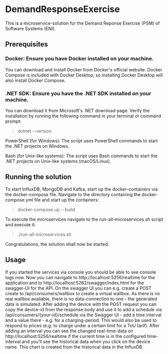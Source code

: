 # DemandResponseExercise

This is a microservice-solution for the Demand Reponse Exercise (PSM) of Software Systems (ENI).

## Prerequisites

### Docker: Ensure you have Docker installed on your machine.

You can download and install Docker from Docker's official website.
Docker Compose is included with Docker Desktop, so installing Docker Desktop will also install Docker Compose.

### .NET SDK: Ensure you have the .NET SDK installed on your machine.

You can download it from Microsoft's .NET download page.
Verify the installation by running the following command in your terminal or command prompt:

>dotnet --version

PowerShell (for Windows): The script uses PowerShell commands to start the .NET projects on Windows.

Bash (for Unix-like systems): The script uses Bash commands to start the .NET projects on Unix-like systems (macOS/Linux). 

## Running the solution
To start InfluxDB, MongoDB and Kafka, start up the docker-containers via the docker-compose file. Navigate to the directory containing the docker-compose.yml file and start up the containers:
>docker-compose up --build

To execute the microservices navigate to the run-all-microservices.sh script and execute it:

>./run-all-microservices.sh

Congratulations, the solution shall now be started.

## Usage
If you started the services via console you should be able to see console logs now.
Now you can navigate to http://localhost:5256/realtime for the application and to http://localhost:5262/swagger/index.html for the swagger-UI for the API.
On the swagger UI you can e.g. create a POST create to /api/consumers/wallbox to create a virtual wallbox. As there is no real wallbox available, there is no data-connection to one - the generated data is simulated.
After adding the device with the POST request you can copy the device-id from the response body and use it to add a schedule via /api/consumers/{your-id}/schedule via the Swagger UI - add a time interval and a value there - e.g. for a charging-period. This would also be used to respond to prices (e.g. to charge under a certain limit for a ToU tarif).
After adding an interval you can see the changed real-time-data on http://localhost:5256/realtime if the current time is in the configured time-interval and you'll see the historical data when you click on the device name. This chart is created from the historical data in the InfluxDB.
